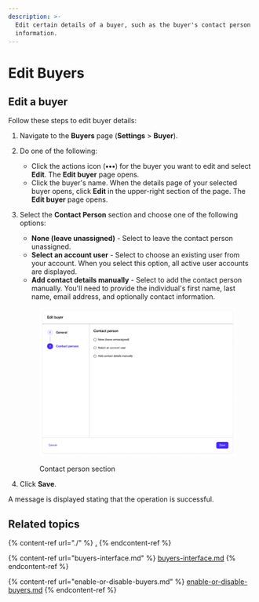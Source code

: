 ```yaml
---
description: >-
  Edit certain details of a buyer, such as the buyer's contact person
  information.
---
```


# Edit Buyers

## Edit a buyer <a href="#updating-buyer-information" id="updating-buyer-information"></a>

Follow these steps to edit buyer details:

1. Navigate to the **Buyers** page (**Settings** > **Buyer**).
2. Do one of the following:
   * Click the actions icon (**•••**) for the buyer you want to edit and select **Edit**. The **Edit buyer** page opens.
   * Click the buyer's name. When the details page of your selected buyer opens, click **Edit** in the upper-right section of the page. The **Edit buyer** page opens.
3.  Select the **Contact Person** section and choose one of the following options:

    * **None (leave unassigned)** - Select to leave the contact person unassigned.
    * **Select an account user** - Select to choose an existing user from your account. When you select this option, all active user accounts are displayed.
    * **Add contact details manually** - Select to add the contact person manually. You'll need to provide the individual's first name, last name, email address, and optionally contact information.



    <figure><img src="../../../.gitbook/assets/image (842).png" alt="" width="563"><figcaption><p>Contact person section</p></figcaption></figure>
4. Click **Save**.

A message is displayed stating that the operation is successful.&#x20;

## Related topics

{% content-ref url="./" %}
[.](./)
{% endcontent-ref %}

{% content-ref url="buyers-interface.md" %}
[buyers-interface.md](buyers-interface.md)
{% endcontent-ref %}

{% content-ref url="enable-or-disable-buyers.md" %}
[enable-or-disable-buyers.md](enable-or-disable-buyers.md)
{% endcontent-ref %}
